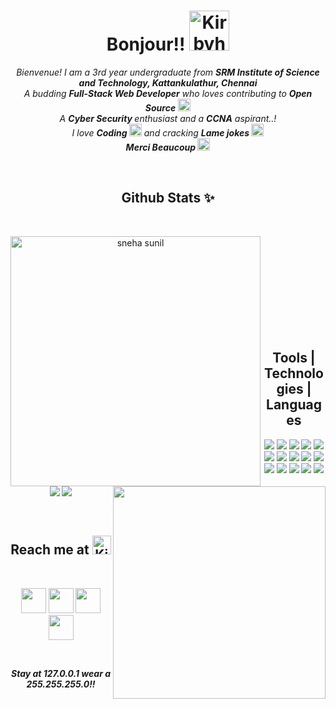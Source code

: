 <!-- Header -->
<h1 align="center">Bonjour!! <a href="https://emoji.gg/emoji/4193_Kirbyhappy"><img src="https://emoji.gg/assets/emoji/4193_Kirbyhappy.gif" width="64px" height="64px" alt="Kirbyhappy"></a></h1>

<!-- body -->
<p align="center">
  <em>
    Bienvenue! I am a 3rd year undergraduate from <b>SRM Institute of Science and Technology, Kattankulathur, Chennai</b><br>
    A budding <b>Full-Stack Web Developer</b> who loves contributing to <b>Open Source</b> <img src="https://emojis.slackmojis.com/emojis/images/1611852306/12254/stockrocket.gif?1611852306" width="20" /><br>
    A <b>Cyber Security </b> enthusiast and a <b>CCNA</b> aspirant..! <br>
    I love <b>Coding </b> <img src ="https://emojis.slackmojis.com/emojis/images/1617668603/27681/script_code.gif?1617668603" width ="20" /> and cracking <b>Lame jokes </b> <img src ="https://emojis.slackmojis.com/emojis/images/1620256979/36225/mew_laugh.gif?1620256979" width ="20" /> <br>
    <b>Merci Beaucoup </b> <img src ="https://emojis.slackmojis.com/emojis/images/1612848105/12408/meow_fat.gif?1612848105" width="20"/>    
  </em> 
  </p>
  <br>
  
<!-- Github stats -->
  <h2 align="center"> Github Stats ✨ </h2>
<br>
  <p align=center>
  <div align=center>
    <a href="https://github.com/denvercoder1/github-readme-streak-stats" title="Go to Source">
      <img align="left" width=400 src="https://github-readme-streak-stats.herokuapp.com/?user=snehasunilnair&theme=dark&hide_border=true&ring=00DDCE&fire=000000&dates=00DDCE&currStreakLabel=FFFFFF" alt="sneha sunil" />
    </a>
    <a href="https://github.com/snehasunilnair/github-readme-stats" title="Go to Source">
      <img align="right" width=340  src="https://github-readme-stats.vercel.app/api/top-langs/?username=snehasunilnair&hide=c%23,powershell,Mathematica,Ruby,Objective-C,Objective-C%2b%2b,Cuda&title_color=61dafb&text_color=ffffff&icon_color=61dafb&bg_color=20232a&langs_count=8&layout=compact&border_color=61dafb&hide_border=true" />
    </a> 
  </div>
</p>
<br><br><br><br><br><br><br><br><br>


<!-- Tech stacks -->
<h2 align="center">Tools | Technologies | Languages </h2>
<p align="center">
<img src="https://img.icons8.com/ios-filled/50/000000/github.png"/>
<img src="https://img.icons8.com/color/48/000000/visual-studio-code-2019.png"/>
<img src="https://img.icons8.com/color/48/000000/azure-1.png"/>
<img src="https://img.icons8.com/color/48/000000/windows-10.png"/>
<img src="https://img.icons8.com/color/48/000000/linux.png"/>
<img src="https://img.icons8.com/color/48/000000/red-hat.png"/>
<img src="https://img.icons8.com/color/48/000000/kali-linux.png"/>
<img src="https://img.icons8.com/fluency/48/000000/vmware-workstation-player.png"/>
<img src="https://img.icons8.com/color/48/000000/html-5.png"/>
<img src="https://img.icons8.com/color/50/000000/css3.png"/>
<img src="https://img.icons8.com/color/48/000000/javascript--v1.png"/>
<img src="https://img.icons8.com/color/48/000000/bootstrap.png"/>
<img src="https://img.icons8.com/color/48/000000/c-programming.png"/>
<img src="https://img.icons8.com/color/48/000000/c-plus-plus-logo.png"/>
<img src="https://img.icons8.com/color/48/000000/python--v1.png"/>
<img src="https://img.icons8.com/color/48/000000/mysql-logo.png"/>
<img src="https://img.icons8.com/color/48/000000/opencv.png"/>
</p>
<br>


<h2 align="center">Reach me at <img src="https://emojis.slackmojis.com/emojis/images/1613942497/14160/mario_wave.gif?1613942497" width="30px" height="30px" alt="Kirbyhappy"></a> </h2>
<br>
<p align="center">
<a href="https://www.linkedin.com/in/snehasunilnair/" alt="LinkedIn"><img src="https://img.icons8.com/fluency/48/000000/linkedin.png" width="40" height="40" /></a>
<a href="https://www.instagram.com/snehasunilnair/" alt="Instagram"><img src="https://img.icons8.com/cute-clipart/50/000000/instagram-new.png" width="40" height="40" /></a>
<a href="https://twitter.com/snehasunilnair9" alt="Twitter"><img src="https://img.icons8.com/color/48/000000/twitter.png"  width="40" height="40" /></a>
<a href="mailto:snehasunilnair14@gmail.com" alt="gmail"><img src="https://img.icons8.com/color/64/000000/gmail.png"  width="40" height="40" /></a>
</p>
<br>


<p align="Center">
  <b><em>Stay at 127.0.0.1    wear a 255.255.255.0!!</em></b>
</p>


